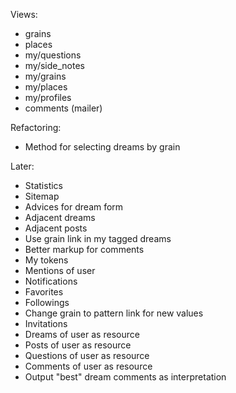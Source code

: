 Views:

 * grains          
 * places          
 * my/questions     
 * my/side_notes
 * my/grains        
 * my/places        
 * my/profiles      
 * comments (mailer)
 
Refactoring:

  * Method for selecting dreams by grain

Later:

 * Statistics
 * Sitemap
 * Advices for dream form
 * Adjacent dreams
 * Adjacent posts
 * Use grain link in my tagged dreams
 * Better markup for comments
 * My tokens
 * Mentions of user
 * Notifications
 * Favorites
 * Followings
 * Change grain to pattern link for new values
 * Invitations
 * Dreams of user as resource
 * Posts of user as resource
 * Questions of user as resource
 * Comments of user as resource
 * Output "best" dream comments as interpretation
